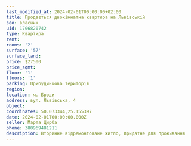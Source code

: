 ```yaml
---
last_modified_at: 2024-02-01T00:00:00+02:00
title: Продається двокімнатна квартира на Львівській
seo: власник
uid: 1706820742
type: Квартира
rent:
rooms: '2'
surface: '57'
surface_land:
price: $27500
price_sqmt:
floor: '1'
floors: '1'
parking: Прибудинкова територія
region:
location: м. Броди
address: вул. Львівська, 4
object:
coordinates: 50.073344,25.155397
date: 2024-02-01T00:00:00.000Z
seller: Марта Щирба
phone: 380969481211
description: Вторинне відремонтоване житло, придатне для проживання
---
```

